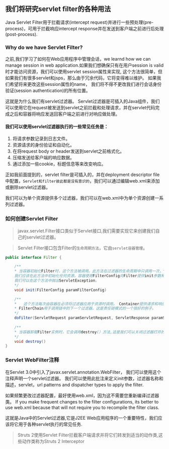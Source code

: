 ## 我们将研究servlet filter的各种用法

Java Servlet Filter用于拦截请求(intercept request)并进行一些预处理(pre-process)，可用于拦截响应intercept response并在发送到客户端之前进行后处理(post-process). 

### Why do we have Servlet Filter?

之前,我们学习了如何在Web应用程序中管理会话，we learnd how we can manage session in web application.如果我们想确保只有在用户session is valid时才能访问资源，我们可以使用servlet session属性来实现,
这个方法很简单，但如果我们有很多servlet和jsps，那么由于冗余代码，它将变得难以维护。
如果我们希望将来更改这些session属性的name，
我们将不得不更改我们进行会话身份验证(session authentication)的所有位置。

这就是为什么我们有servlet过滤器。 
Servlet过滤器是可插入的Java组件，我们可以使用它在request被发送到servlet之前拦截和处理请求，并在servlet代码完成之后和容器将响应发送回客户端之前进行对响应做处理。

#### 我们可以使用servlet过滤器执行的一些常见任务是：

1. 将请求参数记录到日志文件。
2. 资源请求的身份验证和自动化。
3. 在将request body or header发送到servlet之前格式化。
4. 压缩发送给客户端的响应数据。
5. 通过添加一些cookie，标题信息等来改变响应。

正如我前面提到的，servlet filter是可插入的，并在deployment descriptor file中配置，`Servlet和filter彼此都是没有意识的`，我们可以通过编辑web.xml来添加或删除servlet过滤器。

我们可以为单个资源提供多个过滤器，我们可以在web.xml中为单个资源创建一系列过滤器。 


### 如何创建Servlet Filter

> javax.servlet.Filter接口类似于Servlet接口,我们需要实现它来创建我们自己的servlet过滤器。

> Servlet Filter接口包含Filter的`生命周期方法`，它由`servlet容器管理`。

```java
public interface Filter {

	/**
	* 当容器初始化Filter时，这个方法被调用。此方法在过滤器的生命周期中只调用一次，this method is called only once in the lifecycle of filter.
	我们应该在此方法中初始化任何资源。容器使用FilterConfig向Filter提供init参数和servlet上下文对象。
	我们可以在这个方法中抛出ServletException。
	*/
	void init(FilterConfig paramFilterConfig) 

	/**
	*   这个方法每次由容器在必须将过滤器应用于资源时调用。 Container提供请求和响应对象引用给过滤器作为参数。 
	* FilterChain用于调用链中的下一个过滤器。这是责任链模式的一个很好的例子。
	*/
	doFilter(ServletRequest paramServletRequest, ServletResponse paramServletResponse, FilterChain paramFilterChain)
	
	/**
	* 当容器卸载Filter实例时，它会调用destroy(）方法,这是我们可以关闭过滤器打开的任何资源的方法。 此方法在过滤器的生命周期中仅调用一次。
	*/
	void destroy() 
}
```

### Servlet WebFilter注释

在Servlet 3.0中引入了javax.servlet.annotation.WebFilter，
我们可以使用这个注释声明一个servlet过滤器。 我们可以使用此批注来定义init参数，过滤器名称和描述，servlet，url patterns and dispatcher types to apply the filter.

如果频繁更改过滤器配置，最好使用web.xml，因为这不需要您重新编译过滤器类。
If you make frequent changes to the filter configurations, its better to use web.xml because that will not require you to recompile the filter class.

这就是Java中的Servlet过滤器,它是J2EE Web应用程序的一个重要特性，我们应该将它用于各种servlet执行的常见任务.

> Struts 2使用Servlet Filter拦截客户端请求并将它们转发到适当的动作类,这些动作类称为Struts 2 Interceptor